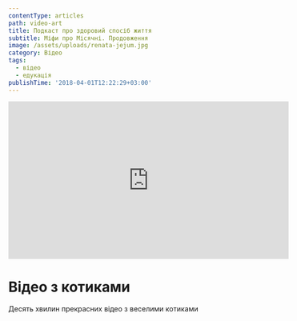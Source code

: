 ```yaml
---
contentType: articles
path: video-art
title: Подкаст про здоровий спосіб життя
subtitle: Міфи про Місячні. Продовження
image: /assets/uploads/renata-jejum.jpg
category: Відео
tags:
  - відео
  - едукація
publishTime: '2018-04-01T12:22:29+03:00'
---
```

<iframe width="560" height="315" src="https://www.youtube.com/embed/5dsGWM5XGdg" frameborder="0" allow="autoplay; encrypted-media" allowfullscreen></iframe>

<h1>Відео з котиками</h1>

<p>Десять хвилин прекрасних відео з веселими котиками</p>
